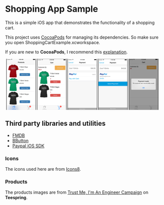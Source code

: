 Shopping App Sample
=========================

This is a simple iOS app that demonstrates the functionality of a shopping cart.

This project uses [CocoaPods](http://cocoapods.org/) for managing its dependencies. So make sure you open ShoppingCartExample.xcworkspace. 

If you are new to **CocoaPods**, I recommend this [explanation](http://nshipster.com/cocoapods/).


![screenshots](Screenshots/screens.png)

## Third party libraries and utilities

- [FMDB](https://github.com/ccgus/fmdb)
- [BButton](https://github.com/mattlawer/BButton)
- [Paypal iOS SDK](https://github.com/paypal/PayPal-iOS-SDK)

### Icons
The icons used here are from [Icons8](http://icons8.com/free-ios-7-icons-in-vector/).

### Products
The products images are from [Trust Me, I'm An Engineer Campaign](http://teespring.com/engineermemes) on **Teespring**.
